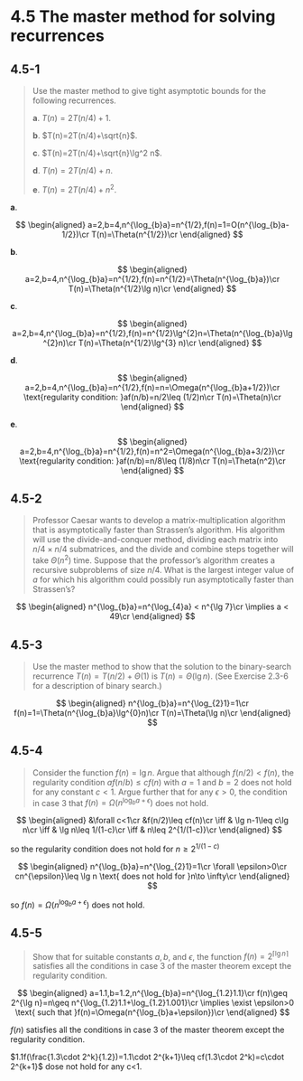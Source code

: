 # 4.5 The master method for solving recurrences

## 4.5-1

> Use the master method to give tight asymptotic bounds for the following recurrences.
>
> **a**. $T(n)=2T(n/4)+1$.
>
> **b**. $T(n)=2T(n/4)+\sqrt{n}$.
>
> **c**. $T(n)=2T(n/4)+\sqrt{n}\lg^2 n$.
>
> **d**. $T(n)=2T(n/4)+n$.
>
> **e**. $T(n)=2T(n/4)+n^2$.

**a**.

$$
\begin{aligned}
    a=2,b=4,n^{\log_{b}a}=n^{1/2},f(n)=1=O(n^{\log_{b}a-1/2})\cr
    T(n)=\Theta(n^{1/2})\cr
\end{aligned}
$$

**b**.

$$
\begin{aligned}
    a=2,b=4,n^{\log_{b}a}=n^{1/2},f(n)=n^{1/2}=\Theta(n^{\log_{b}a})\cr
    T(n)=\Theta(n^{1/2}\lg n)\cr
\end{aligned}
$$

**c**.

$$
\begin{aligned}
    a=2,b=4,n^{\log_{b}a}=n^{1/2},f(n)=n^{1/2}\lg^{2}n=\Theta(n^{\log_{b}a}\lg^{2}n)\cr
    T(n)=\Theta(n^{1/2}\lg^{3} n)\cr
\end{aligned}
$$

**d**.

$$
\begin{aligned}
    a=2,b=4,n^{\log_{b}a}=n^{1/2},f(n)=n=\Omega(n^{\log_{b}a+1/2})\cr
    \text{regularity condition: }af(n/b)=n/2\leq (1/2)n\cr
    T(n)=\Theta(n)\cr
\end{aligned}
$$

**e**.

$$
\begin{aligned}
    a=2,b=4,n^{\log_{b}a}=n^{1/2},f(n)=n^2=\Omega(n^{\log_{b}a+3/2})\cr
    \text{regularity condition: }af(n/b)=n/8\leq (1/8)n\cr
    T(n)=\Theta(n^2)\cr
\end{aligned}
$$

## 4.5-2

> Professor Caesar wants to develop a matrix-multiplication algorithm that is asymptotically faster than Strassen’s algorithm. His algorithm will use the divide-and-conquer method, dividing each matrix into $n/4\times n/4$ submatrices, and the divide and combine steps together will take $\Theta(n^2)$ time. Suppose that the professor’s algorithm creates a recursive subproblems of size $n/4$. What is the largest integer value of $a$ for which his algorithm could possibly run asymptotically faster than Strassen’s?

$$
\begin{aligned}
    n^{\log_{b}a}=n^{\log_{4}a} < n^{\lg 7}\cr
    \implies a < 49\cr
\end{aligned}
$$

## 4.5-3

> Use the master method to show that the solution to the binary-search recurrence $T(n) = T(n/2) + \Theta(1)$ is $T(n) = \Theta(\lg n)$. (See Exercise 2.3-6 for a description of binary search.)

$$
\begin{aligned}
    n^{\log_{b}a}=n^{\log_{2}1}=1\cr
    f(n)=1=\Theta(n^{\log_{b}a}\lg^{0}n)\cr
    T(n)=\Theta(\lg n)\cr
\end{aligned}
$$

## 4.5-4

> Consider the function $f(n) = \lg n$. Argue that although $f(n/2) < f(n)$, the regularity condition $af(n/b)\leq cf(n)$ with $a=1$ and $b=2$ does not hold for any constant $c<1$. Argue further that for any $\epsilon > 0$, the condition in case 3 that $f(n) = \Omega(n^{\log_{b}a+\epsilon})$ does not hold.

$$
\begin{aligned}
    &\forall c<1\cr
    &f(n/2)\leq cf(n)\cr
    \iff & \lg n-1\leq c\lg n\cr
    \iff & \lg n\leq 1/(1-c)\cr
    \iff & n\leq 2^{1/(1-c)}\cr
\end{aligned}
$$

so the regularity condition does not hold for $n\geq 2^{1/(1-c)}$

$$
\begin{aligned}
    n^{\log_{b}a}=n^{\log_{2}1}=1\cr
    \forall \epsilon>0\cr
    cn^{\epsilon}\leq \lg n \text{ does not hold for }n\to \infty\cr
\end{aligned}
$$

so $f(n) = \Omega(n^{\log_{b}a+\epsilon})$ does not hold.

## 4.5-5

> Show that for suitable constants $a,b$, and $\epsilon$, the function $f(n)=2^{\lceil\lg n\rceil}$ satisfies all the conditions in case 3 of the master theorem except the regularity condition.

$$
\begin{aligned}
    a=1.1,b=1.2,n^{\log_{b}a}=n^{\log_{1.2}1.1}\cr
    f(n)\geq 2^{\lg n}=n\geq n^{\log_{1.2}1.1+\log_{1.2}1.001}\cr
    \implies \exist \epsilon>0 \text{ such that }f(n)=\Omega(n^{\log_{b}a+\epsilon})\cr
\end{aligned}
$$

$f(n)$ satisfies all the conditions in case 3 of the master theorem except the regularity condition.

$1.1f(\frac{1.3\cdot 2^k}{1.2})=1.1\cdot 2^{k+1}\leq cf(1.3\cdot 2^k)=c\cdot 2^{k+1}$ dose not hold for any c<1.
